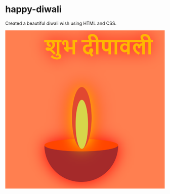 # happy-diwali

Created a beautiful diwali wish using HTML and CSS.

![Diwali-wish](https://github.com/nayalchitra/happy-diwali/blob/master/diwali-wish.png)
